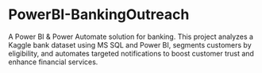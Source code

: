 # PowerBI-BankingOutreach
A Power BI &amp; Power Automate solution for banking. This project analyzes a Kaggle bank dataset using MS SQL and Power BI, segments customers by eligibility, and automates targeted notifications to boost customer trust and enhance financial services.
